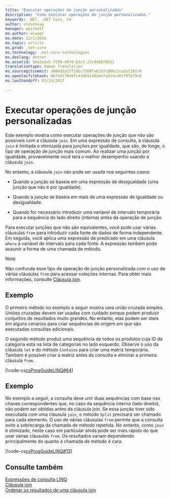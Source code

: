 ```yaml
---
title: "Executar operações de junção personalizadas"
description: "Como executar operações de junção personalizadas."
keywords: .NET, .NET Core, C#
author: stevehoag
manager: wpickett
ms.author: wiwagn
ms.date: 12/1/2016
ms.topic: article
ms.prod: .net-core
ms.technology: .net-core-technologies
ms.devlang: dotnet
ms.assetid: 56a2a4a5-7299-497d-b3c3-23c848678911
translationtype: Human Translation
ms.sourcegitcommit: a06bd2a17f1d6c7308fa6337c866c1ca2e7281c0
ms.openlocfilehash: 6b7e8170d4fc43db9140abe7ad3dc481f07e79c6
ms.lasthandoff: 03/13/2017

---
```

# <a name="perform-custom-join-operations"></a>Executar operações de junção personalizadas

Este exemplo mostra como executar operações de junção que não são possíveis com a cláusula `join`. Em uma expressão de consulta, a cláusula `join` é limitada e otimizada para junções por igualdade, que são, de longe, o tipo de operação de junção mais comum. Ao realizar uma junção por igualdade, provavelmente você terá o melhor desempenho usando a cláusula `join`.  
  
 No entanto, a cláusula `join` não pode ser usada nos seguintes casos:  
  
-   Quando a junção se baseia em uma expressão de desigualdade (uma junção que não é por igualdade).  
  
-   Quando a junção se baseia em mais de uma expressão de igualdade ou desigualdade.  
  
-   Quando for necessário introduzir uma variável de intervalo temporária para a sequência do lado direito (interna) antes da operação de junção.  
  
 Para executar junções que não são equivalentes, você pode usar várias cláusulas `from` para introduzir cada fonte de dados de forma independente. Em seguida, você aplica uma expressão de predicado em uma cláusula `where` à variável de intervalo para cada fonte. A expressão também pode assumir a forma de uma chamada de método.  
  
> [!NOTE]
>  Não confunda esse tipo de operação de junção personalizada com o uso de várias cláusulas `from` para acessar coleções internas. Para obter mais informações, consulte [Cláusula join](../language-reference/keywords/join-clause.md).  
  
## <a name="example"></a>Exemplo  
 O primeiro método no exemplo a seguir mostra uma união cruzada simples. Uniões cruzadas devem ser usadas com cuidado porque podem produzir conjuntos de resultados muito grandes. No entanto, elas podem ser úteis em alguns cenários para criar sequências de origem em que são executadas consultas adicionais.  
  
 O segundo método produz uma sequência de todos os produtos cuja ID da categoria está na lista de categorias no lado esquerdo. Observe o uso da cláusula `let` e do método `Contains` para criar uma matriz temporária. Também é possível criar a matriz antes da consulta e eliminar a primeira cláusula `from`.  
  
 [!code-cs[csProgGuideLINQ#64](../../../samples/snippets/csharp/concepts/linq/how-to-perform-custom-join-operations_1.cs)]  
  
## <a name="example"></a>Exemplo  
 No exemplo a seguir, a consulta deve unir duas sequências com base nas chaves correspondentes que, no caso da sequência interna (lado direito), não podem ser obtidas antes da cláusula join. Se essa junção tiver sido executada com uma cláusula `join`, o método `Split` precisará ser chamado para cada elemento. O uso de várias cláusulas `from` permite que a consulta evite a sobrecarga da chamada de método repetida. No entanto, como `join` é otimizado, neste caso em particular ainda pode ser mais rápido do que usar várias cláusulas `from`. Os resultados variam dependendo principalmente do quanto a chamada de método é cara.  
  
 [!code-cs[csProgGuideLINQ#13](../../../samples/snippets/csharp/concepts/linq/how-to-perform-custom-join-operations_2.cs)]  
  
## <a name="see-also"></a>Consulte também  
 [Expressões de consulta LINQ](index.md)   
 [Cláusula join](../language-reference/keywords/join-clause.md)   
 [Ordenar os resultados de uma cláusula join](order-the-results-of-a-join-clause.md)
